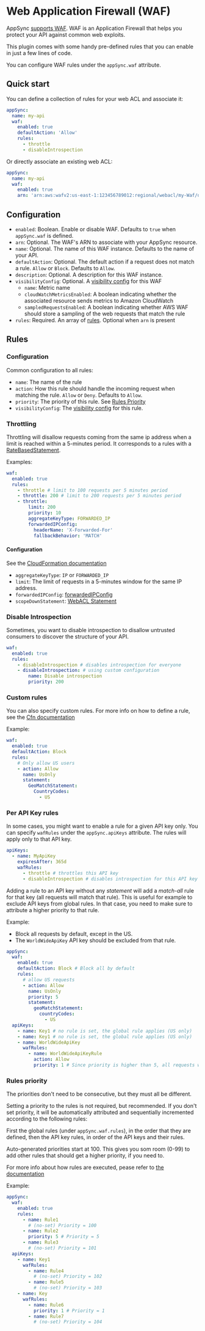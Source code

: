 # Web Application Firewall (WAF)

AppSync [supports WAF](https://aws.amazon.com/blogs/mobile/appsync-waf/). WAF is an Application Firewall that helps you protect your API against common web exploits.

This plugin comes with some handy pre-defined rules that you can enable in just a few lines of code.

You can configure WAF rules under the `appSync.waf` attribute.

## Quick start

You can define a collection of rules for your web ACL and associate it:

```yaml
appSync:
  name: my-api
  waf:
    enabled: true
    defaultAction: 'Allow'
    rules:
      - throttle
      - disableIntrospection
```

Or directly associate an existing web ACL:

```yaml
appSync:
  name: my-api
  waf:
    enabled: true
    arn: 'arn:aws:wafv2:us-east-1:123456789012:regional/webacl/my-Waf/d7b694d2-4f7d-4dd6-a9a9-843dd1931330'
```

## Configuration

- `enabled`: Boolean. Enable or disable WAF. Defaults to `true` when `appSync.waf` is defined.
- `arn`: Optional. The WAF's ARN to associate with your AppSync resource.
- `name`: Optional. The name of this WAF instance. Defaults to the name of your API.
- `defaultAction`: Optional. The default action if a request does not match a rule. `Allow` or `Block`. Defaults to `Allow`.
- `description`: Optional. A description for this WAF instance.
- `visibilityConfig`: Optional. A [visibility config](https://docs.aws.amazon.com/waf/latest/APIReference/API_VisibilityConfig.html) for this WAF
  - `name`: Metric name
  - `cloudWatchMetricsEnabled`: A boolean indicating whether the associated resource sends metrics to Amazon CloudWatch
  - `sampledRequestsEnabled`: A boolean indicating whether AWS WAF should store a sampling of the web requests that match the rule
- `rules`: Required. An array of [rules](#rules). Optional when `arn` is present

## Rules

### Configuration

Common configuration to all rules:

- `name`: The name of the rule
- `action`: How this rule should handle the incoming request when matching the rule. `Allow` or `Deny`. Defaults to `Allow`.
- `priority`: The priority of this rule. See [Rules Priority](#rules-priority)
- `visibilityConfig`: The [visibility config](https://docs.aws.amazon.com/waf/latest/APIReference/API_VisibilityConfig.html) for this rule.

### Throttling

Throttling will disallow requests coming from the same ip address when a limit is reached within a 5-minutes period. It corresponds to a rules with a [RateBasedStatement](https://docs.aws.amazon.com/AWSCloudFormation/latest/UserGuide/aws-properties-wafv2-webacl-ratebasedstatement.html).

Examples:

```yml
waf:
  enabled: true
  rules:
    - throttle # limit to 100 requests per 5 minutes period
    - throttle: 200 # limit to 200 requests per 5 minutes period
    - throttle:
        limit: 200
        priority: 10
        aggregateKeyType: FORWARDED_IP
        forwardedIPConfig:
          headerName: 'X-Forwarded-For'
          fallbackBehavior: 'MATCH'
```

#### Configuration

See the [CloudFormation documentation](https://docs.aws.amazon.com/AWSCloudFormation/latest/UserGuide/aws-properties-wafv2-webacl-ratebasedstatement.html)

- `aggregateKeyType`: `IP` or `FORWARDED_IP`
- `limit`: The limit of requests in a 5-minutes window for the same IP address.
- `forwardedIPConfig`: [forwardedIPConfig](https://docs.aws.amazon.com/AWSCloudFormation/latest/UserGuide/aws-properties-wafv2-webacl-forwardedipconfiguration.html)
- `scopeDownStatement`: [WebACL Statement](https://docs.aws.amazon.com/AWSCloudFormation/latest/UserGuide/aws-properties-wafv2-webacl-statement.html)

### Disable Introspection

Sometimes, you want to disable introspection to disallow untrusted consumers to discover the structure of your API.

```yml
waf:
  enabled: true
  rules:
    - disableIntrospection # disables introspection for everyone
    - disableIntrospection: # using custom configuration
        name: Disable introspection
        priority: 200
```

### Custom rules

You can also specify custom rules. For more info on how to define a rule, see the [Cfn documentation](https://docs.aws.amazon.com/AWSCloudFormation/latest/UserGuide/aws-properties-wafv2-webacl-rule.html)

Example:

```yml
waf:
  enabled: true
  defaultAction: Block
  rules:
    # Only allow US users
    - action: Allow
      name: UsOnly
      statement:
        GeoMatchStatement:
          CountryCodes:
            - US
```

### Per API Key rules

In some cases, you might want to enable a rule for a given API key only. You can specify `wafRules` under the `appSync.apiKeys` attribute. The rules will apply only to that API key.

```yml
apiKeys:
  - name: MyApiKey
    expiresAfter: 365d
    wafRules:
      - throttle # throttles this API key
      - disableIntrospection # disables introspection for this API key
```

Adding a rule to an API key without any _statement_ will add a _match-all_ rule for that key (all requests will match that rule). This is useful for example to exclude API keys from global rules. In that case, you need to make sure to attribute a higher priority to that rule.

Example:

- Block all requests by default, except in the US.
- The `WorldWideApiKey` API key should be excluded from that rule.

```yml
appSync:
  waf:
    enabled: true
    defaultAction: Block # Block all by default
    rules:
      # allow US requests
      - action: Allow
        name: UsOnly
        priority: 5
        statement:
          geoMatchStatement:
            countryCodes:
              - US
  apiKeys:
    - name: Key1 # no rule is set, the global rule applies (US only)
    - name: Key1 # no rule is set, the global rule applies (US only)
    - name: WorldWideApiKey
      wafRules:
        - name: WorldWideApiKeyRule
          action: Allow
          priority: 1 # Since priority is higher than 5, all requests will be Allowed
```

### Rules priority

The priorities don't need to be consecutive, but they must all be different.

Setting a priority to the rules is not required, but recommended. If you don't set priority, it will be automatically attributed and sequentially incremented according to the following rules:

First the global rules (under `appSync.waf.rules`), in the order that they are defined, then the API key rules, in order of the API keys and their rules.

Auto-generated priorities start at 100. This gives you som room (0-99) to add other rules that should get a higher priority, if you need to.

For more info about how rules are executed, pease refer to [the documentation](https://docs.aws.amazon.com/waf/latest/developerguide/web-acl-processing.html)

Example:

```yml
appSync:
  waf:
    enabled: true
    rules:
      - name: Rule1
        # (no-set) Priority = 100
      - name: Rule2
        priority: 5 # Priority = 5
      - name: Rule3
        # (no-set) Priority = 101
  apiKeys:
    - name: Key1
      wafRules:
        - name: Rule4
          # (no-set) Priority = 102
        - name: Rule5
          # (no-set) Priority = 103
    - name: Key
      wafRules:
        - name: Rule6
          priority: 1 # Priority = 1
        - name: Rule7
          # (no-set) Priority = 104
```
